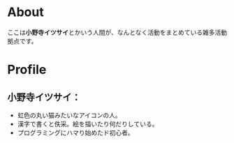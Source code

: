 # About
ここは**小野寺イツサイ**とかいう人間が、なんとなく活動をまとめている雑多活動拠点です。  

# Profile
## 小野寺イツサイ：  
- 虹色の丸い猫みたいなアイコンの人。  
- 漢字で書くと佚采。絵を描いたり何だりしている。  
- プログラミングにハマり始めたド初心者。  